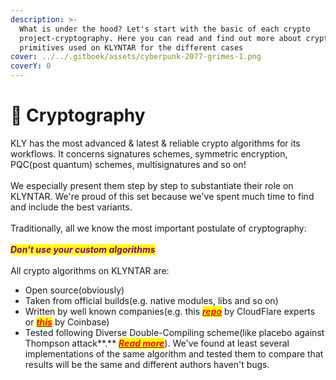 ```yaml
---
description: >-
  What is under the hood? Let's start with the basic of each crypto
  project-cryptography. Here you can read and find out more about cryptographic
  primitives used on KLYNTAR for the different cases
cover: ../../.gitbook/assets/cyberpunk-2077-grimes-1.png
coverY: 0
---
```


# 🔑 Cryptography

KLY has the most advanced & latest & reliable crypto algorithms for its workflows. It concerns signatures schemes, symmetric encryption, PQC(post quantum) schemes, multisignatures and so on!\
\
We especially present them step by step to substantiate their role on KLYNTAR. We're proud of this set because we've spent much time to find and include the best variants.\
\
Traditionally, all we know the most important postulate of cryptography:\
\
&#x20;                                                   _<mark style="color:purple;">**Don't use your custom algorithms**</mark>_\
\
All crypto algorithms on KLYNTAR are:

* Open source(obviously)
* Taken from official builds(e.g. native modules, libs and so on)
* Written by well known companies(e.g. this [_<mark style="color:red;">**repo**</mark>_](https://github.com/cloudflare/circl) by CloudFlare experts or [_<mark style="color:red;">**this**</mark>_](https://github.com/coinbase/kryptology) by Coinbase)
* Tested following Diverse Double-Compiling scheme(like placebo against Thompson attack**.** [_<mark style="color:red;">**Read more**</mark>_](https://www.awelm.com/posts/evil-compiler/)). We've found at least several implementations of the same algorithm and tested them to compare that results will be the same and different authors haven't bugs.&#x20;

